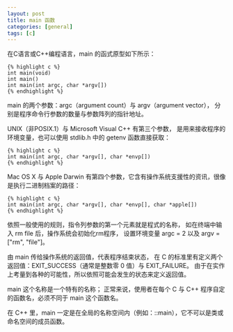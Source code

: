```yaml
---
layout: post
title: main 函数
categories: [general]
tags: [c]
---
```


在C语言或C++编程语言，main 的函式原型如下所示：

    {% highlight c %}
    int main(void)
    int main()
    int main(int argc, char *argv[])
    {% endhighlight %}   

main 的两个参数：argc（argument count）与 argv（argument vector），
分别是程序命令行参数的数量与参数阵列的指针地址。

UNIX（非POSIX.1）与 Microsoft Visual C++ 有第三个参数，
是用来接收程序的环境变量，也可以使用 stdlib.h 中的 getenv 函数直接获取：

    {% highlight c %}
    int main(int argc, char *argv[], char *envp[])
    {% endhighlight %}  

Mac OS X 与 Apple Darwin 有第四个参数，它含有操作系统支援性的资讯，很像是执行二进制档案的路径：

    {% highlight c %}
    int main(int argc, char *argv[], char *envp[], char *apple[])
    {% endhighlight %}  

依照一般使用的规则，指令列参数的第一个元素就是程式的名称，
如在终端中输入 rm file 后，操作系统会初始化rm程序，
设置环境变量 argc = 2 以及 argv = ["rm", "file"]。

由 main 传给操作系统的返回值，代表程序结束状态，
在 C 的标准里有定义两个返回值：EXIT_SUCCESS（通常是整数零 0 值）与 EXIT_FAILURE。
由于在实作上考量到各种的可能性，所以依照可能会发生的状态来定义返回值。

main 这个名称是一个特有的名称；
正常来说，使用者在每个 C 与 C++ 程序自定的函数名，必须不同于 main 这个函数名。

在 C++ 里，main 一定是在全局的名称空间内（例如：::main），它不可以是类或命名空间的成员函数。

